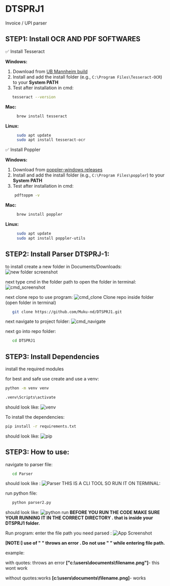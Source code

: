 # DTSPRJ1
Invoice / UPI parser

## STEP1: Install OCR AND PDF SOFTWARES
  ✅ Install Tesseract

   **Windows:**
   1. Download from [UB Mannheim build](https://github.com/UB-Mannheim/tesseract/wiki)
   2. Install and add the install folder (e.g., `C:\Program Files\Tesseract-OCR`) to your **System PATH**
   3. Test after installation in cmd:
      
   ```bash
      tesseract --version
   ```
      
   **Mac:**
   
  ```bash
       brew install tesseract
  ```

   **Linux:**

  ```bash
       sudo apt update
       sudo apt install tesseract-ocr
  ```
    
   ✅ Install  Poppler

   **Windows:**
   1. Download from [poppler-windows releases](https://github.com/oschwartz10612/poppler-windows/releases/)
   2. Install and add the install folder (e.g., `C:\Program Files\poppler`) to your **System PATH**
   3. Test after installation in cmd:
      
  ```bash
      pdftoppm -v
  ```
      
   **Mac:**
   
  ```bash
       brew install poppler
  ```

   **Linux:**

  ```bash
       sudo apt update
       sudo apt install poppler-utils
  ```
   
## STEP2: Install Parser DTSPRJ-1:

to install create a new folder in Documents/Downloads:
![new folder screenshot](readme-assets/new-folder.png)

next type cmd in the folder path to open the folder in terminal:
![cmd_screenshot](readme-assets/cmd_in_folder.png)

next clone repo to use program:
![cmd_clone](clone_repo.png)
 Clone repo inside folder (open folder in terminal)
   ```bash
      git clone https://github.com/Muku-nd/DTSPRJ1.git
   ```
next navigate to project folder:
![cmd_navigate](readme-assets/cmd_navigate.png)

next go into repo folder:
   ```bash
      cd DTSPRJ1
   ```

## STEP3: Install Dependencies
install the required modules

for best and safe use create and use a venv:

```bash
python -m venv venv

.venv\Scripts\activate
```
should look like:
![venv](readme-assets/venv_create.png)

To install the dependencies:

```bash
pip install -r requirements.txt
```
should look like:
![pip](pip_install.png)


## STEP3: How to use:

   navigate to parser file:
   ```bash
      cd Parser
   ```
   should look like :
   ![Parser](Parser_folder.png)
   THIS IS A CLI TOOL SO RUN IT ON TERMINAL: 
   
   run python file:
   ```bash
      python parser2.py
   ```
   should look like:
   ![python run](python_run.png)
   **BEFORE YOU RUN THE CODE MAKE SURE YOUR RUNNING IT IN THE CORRECT DIRECTORY . that is inside your DTSPRJ1 folder.**


   Run program: enter the file path you need parsed :
   ![App Screenshot](terminal_enter_file.png)
   
**[NOTE:] use of " " throws an error . Do not use " " while entering file path.**


example: 

with quotes: throws an error
**["c:\users\documents\filename.png"]**- this wont work

without quotes:works
**[c:\users\documents\filename.png]**- works
